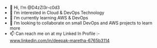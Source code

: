 - 👋 Hi, I’m @D4zZl3r-c0d3
- 👀 I’m interested in Cloud & DevOps Technology
- 🌱 I’m currently learning AWS & DevOps
- 💞️ I’m looking to collaborate on small DevOps and AWS projects to learn more
- 📫 Can reach me on at my Linked In Profile :- www.linkedin.com/in/deepak-maretha-6765b3114

<!---
D4zZl3r-c0d3/D4zZl3r-c0d3 is a ✨ special ✨ repository because its `README.md` (this file) appears on your GitHub profile.
You can click the Preview link to take a look at your changes.
--->
